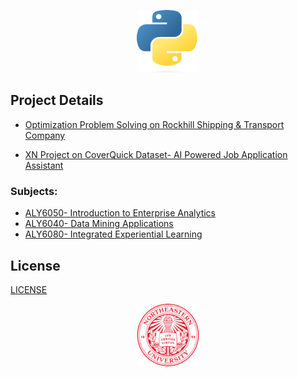 <p align="center">
  <img width="100" height="100" src="/img/Python-logo.png">
</p>

## Project Details
- [Optimization Problem Solving on Rockhill Shipping & Transport Company](ALY6050/FinalProject/ALY6050_FinalProject_DikshitA.pdf)

- [XN Project on CoverQuick Dataset- AI Powered Job Application Assistant](ALY6080/Week4/ALY6080_W4_GROUP.ipynb)

### Subjects:
- [ALY6050- Introduction to Enterprise Analytics](ALY6050)
- [ALY6040- Data Mining Applications](ALY6050)
- [ALY6080- Integrated Experiential Learning](ALY6050)

## License
[LICENSE](LICENSE)

<p align="center">
  <img width="100" height="100" src="/img/NuLogo.png">
</p>